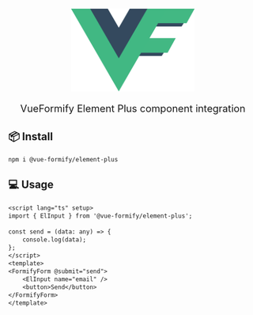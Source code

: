 <p align="center">
  <a href="https://vue-formify.matenagy.me/" target="_blank">
	<img src="https://raw.githubusercontent.com/mateenagy/vue-formify/main/logo.png"  width="250px"/>
  </a>
</p>
<p align="center" style="font-size: 20px">VueFormify Element Plus component integration</p>

## 📦 Install
```
npm i @vue-formify/element-plus
```
## 💻 Usage
```vue
<script lang="ts" setup>
import { ElInput } from '@vue-formify/element-plus';

const send = (data: any) => {
	console.log(data);
};
</script>
<template>
<FormifyForm @submit="send">
	<ElInput name="email" />
	<button>Send</button>
</FormifyForm>
</template>
```
